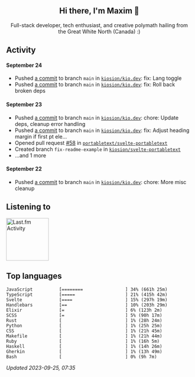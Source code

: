 <!-- deno-fmt-ignore-file -->
<div align="center">
  <h2>Hi there, I'm Maxim 👋</h2>
  <p>Full-stack developer, tech enthusiast, and creative polymath hailing from the Great White North (Canada) :)</p>
</div>


## Activity


#### September 24
* Pushed [a commit](https://github.com/kiosion/kio.dev/commit/08363f7161387547606046fe7f48b31099cf75ea) to branch `main` in [`kiosion/kio.dev`](https://github.com/kiosion/kio.dev): fix: Lang toggle
* Pushed [a commit](https://github.com/kiosion/kio.dev/commit/79603ba505d9941656752151823436e2f326b6cd) to branch `main` in [`kiosion/kio.dev`](https://github.com/kiosion/kio.dev): fix: Roll back broken deps

#### September 23
* Pushed [a commit](https://github.com/kiosion/kio.dev/commit/a131f37e057ea7fa7678bee553fa6749451401b8) to branch `main` in [`kiosion/kio.dev`](https://github.com/kiosion/kio.dev): chore: Update deps, cleanup error handling
* Pushed [a commit](https://github.com/kiosion/kio.dev/commit/d057f2ca09f12a9e95efac7afb81cf6557b81ab8) to branch `main` in [`kiosion/kio.dev`](https://github.com/kiosion/kio.dev): fix: Adjust heading margin if first pt ele...
* Opened pull request [#58](https://github.com/portabletext/svelte\-portabletext/pull/58) in [`portabletext/svelte-portabletext`](https://github.com/portabletext/svelte\-portabletext)
* Created branch `fix-readme-example` in [`kiosion/svelte-portabletext`](https://github.com/kiosion/svelte\-portabletext)
* ...and 1 more

#### September 22
* Pushed [a commit](https://github.com/kiosion/kio.dev/commit/629ac882dae1c398cb74113d68471735546a70a3) to branch `main` in [`kiosion/kio.dev`](https://github.com/kiosion/kio.dev): chore: More misc cleanup


## Listening to

<a href="https://github.com/kiosion/toru"><picture>
  <source media="(prefers-color-scheme: dark)" srcset="https://toru.kio.dev/api/v1/kiosion?blur&border_width=0&border_radius=38&theme=nord">
  <source media="(prefers-color-scheme: light)" srcset="https://toru.kio.dev/api/v1/kiosion?blur&border_width=0&border_radius=38&theme=light">
  <img alt="Last.fm Activity" src="https://toru.kio.dev/api/v1/kiosion?blur&border_width=0&border_radius=38" height="115" />
</picture></a>


## Top languages

```
JavaScript          [========                ] 34% (661h 25m)
TypeScript          [=====                   ] 21% (415h 42m)
Svelte              [====                    ] 15% (297h 19m)
Handlebars          [==                      ] 10% (203h 29m)
Elixir              [=                       ] 6% (123h 2m)
SCSS                [=                       ] 5% (90h 17m)
Rust                [                        ] 1% (28h 24m)
Python              [                        ] 1% (25h 25m)
CSS                 [                        ] 1% (21h 45m)
Makefile            [                        ] 1% (21h 44m)
Ruby                [                        ] 1% (16h 5m)
Haskell             [                        ] 1% (14h 26m)
Gherkin             [                        ] 1% (13h 49m)
Bash                [                        ] 0% (9h 7m)
```

_Updated 2023-09-25, 07:35_
